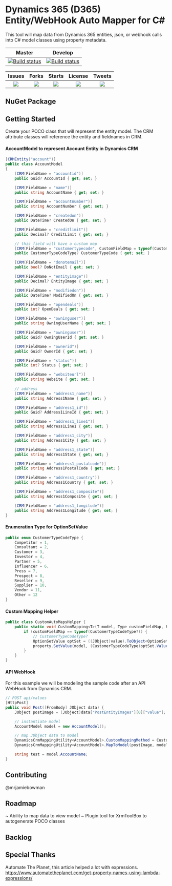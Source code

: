# Dynamics 365 (D365) Entity/WebHook Auto Mapper for C#
This tool will map data from Dynamics 365 entities, json, or webhook calls into C# model classes using property metadata.

| Master | Develop |
|:------:|:-------:|
|[![Build status](https://ci.appveyor.com/api/projects/status/7y6wth92quqr4ssn/branch/master?svg=true)](https://ci.appveyor.com/project/mrjamiebowman/dynamics-365-automapper/branch/master)|[![Build status](https://ci.appveyor.com/api/projects/status/7y6wth92quqr4ssn/branch/develop?svg=true)](https://ci.appveyor.com/project/mrjamiebowman/dynamics-365-automapper/branch/develop)|

| Issues | Forks | Starts | License | Tweets |
|:--------:|:-------:|:--------:|:---------:|:--------:|
| ![](https://img.shields.io/github/issues/mrjamiebowman/Dynamics-365-Mapping-Utility.svg?style=for-the-badge) | ![](https://img.shields.io/github/forks/mrjamiebowman/Dynamics-365-Mapping-Utility.svg?style=for-the-badge) | ![](https://img.shields.io/github/stars/mrjamiebowman/Dynamics-365-Mapping-Utility.svg?style=for-the-badge) | ![](https://img.shields.io/github/license/mrjamiebowman/Dynamics-365-Mapping-Utility.svg?style=for-the-badge) | ![](https://img.shields.io/twitter/url/https/github.com/mrjamiebowman/Dynamics-365-Mapping-Utility.svg?style=social?style=for-the-badge) |

## NuGet Package

## Getting Started

Create your POCO class that will represent the entity model. The CRM attribute classes will reference the entity and fieldnames in CRM.

#### AccountModel to represent Account Entity in Dynamics CRM

```csharp
[CRMEntity("account")]
public class AccountModel 
{
    [CRM(FieldName = "accountid")]
    public Guid? AccountId { get; set; }

    [CRM(FieldName = "name")]
    public string AccountName { get; set; }

    [CRM(FieldName = "accountnumber")]
    public string AccountNumber { get; set; }

    [CRM(FieldName = "createdon")]
    public DateTime? CreatedOn { get; set; }

    [CRM(FieldName = "creditlimit")]
    public Decimal? CreditLimit { get; set; }

    // this field will have a custom map
    [CRM(FieldName = "customertypecode", CustomFieldMap = typeof(CustomerTypeCodeType?))]
    public CustomerTypeCodeType? CustomerTypeCode { get; set; }

    [CRM(FieldName = "donotemail")]
    public bool? DoNotEmail { get; set; }

    [CRM(FieldName = "entityimage")]
    public Decimal? EntityImage { get; set; }

    [CRM(FieldName = "modifiedon")]
    public DateTime? ModifiedOn { get; set; }

    [CRM(FieldName = "opendeals")]
    public int? OpenDeals { get; set; }

    [CRM(FieldName = "owninguser")]
    public string OwningUserName { get; set; }

    [CRM(FieldName = "owninguser")]
    public Guid? OwningUserId { get; set; }

    [CRM(FieldName = "ownerid")]
    public Guid? OwnerId { get; set; }

    [CRM(FieldName = "status")]
    public int? Status { get; set; }

    [CRM(FieldName = "websiteurl")]
    public string Website { get; set; }
        
    // address
    [CRM(FieldName = "address1_name")]
    public string Address1Name { get; set; }

    [CRM(FieldName = "address1_id")]
    public Guid? Address1LineId { get; set; }

    [CRM(FieldName = "address1_line1")]
    public string Address1Line1 { get; set; }

    [CRM(FieldName = "address1_city")]
    public string Address1City { get; set; }

    [CRM(FieldName = "address1_state")]
    public string Address1State { get; set; }

    [CRM(FieldName = "address1_postalcode")]
    public string Address1PostalCode { get; set; }

    [CRM(FieldName = "address1_country")]
    public string Address1Country { get; set; }

    [CRM(FieldName = "address1_composite")]
    public string Address1Composite { get; set; }

    [CRM(FieldName = "address1_longitude")]
    public string Address1Longitude { get; set; }
} 
````

#### Enumeration Type for OptionSetValue
````csharp
public enum CustomerTypeCodeType {
    Competitor = 1,
    Consultant = 2,
    Customer = 3,
    Investor = 4,
    Partner = 5,
    Influencer = 6,
    Press = 7,
    Prospect = 8,
    Reseller = 9,
    Supplier = 10,
    Vendor = 11,
    Other = 12
}
````

#### Custom Mapping Helper
````csharp
public class CustomAutoMapsHelper {
    public static void CustomMapping<T>(T model, Type customFieldMap, PropertyInfo property, object value) where T : class {
        if (customFieldMap == typeof(CustomerTypeCodeType?)) {
            // CustomerTypeCodeType?
            OptionSetValue optSet = ((JObject)value).ToObject<OptionSetValue>();
            property.SetValue(model, (CustomerTypeCodeType)optSet.Value);
        }
    }
}
````

#### API WebHook
For this example we will be modeling the sample code after an API WebHook from Dynamics CRM.

```csharp
// POST api/values
[HttpPost]
public void Post([FromBody] JObject data) {            
    JObject postImage = (JObject)data["PostEntityImages"][0]["value"];

    // instantiate model
    AccountModel model = new AccountModel();

    // map JObject data to model
    DynamicsCrmMappingUtility<AccountModel>.CustomMappingMethod = CustomAutoMapsHelper.CustomMapping;
    DynamicsCrmMappingUtility<AccountModel>.MapToModel(postImage, model);

    string test = model.AccountName;
}
```

## Contributing
@mrjamiebowman

## Roadmap
~ Ability to map data to view model
~ Plugin tool for XrmToolBox to autogenerate POCO classes

## Backlog

## Special Thanks

Automate The Planet, this article helped a lot with expressions. https://www.automatetheplanet.com/get-property-names-using-lambda-expressions/
